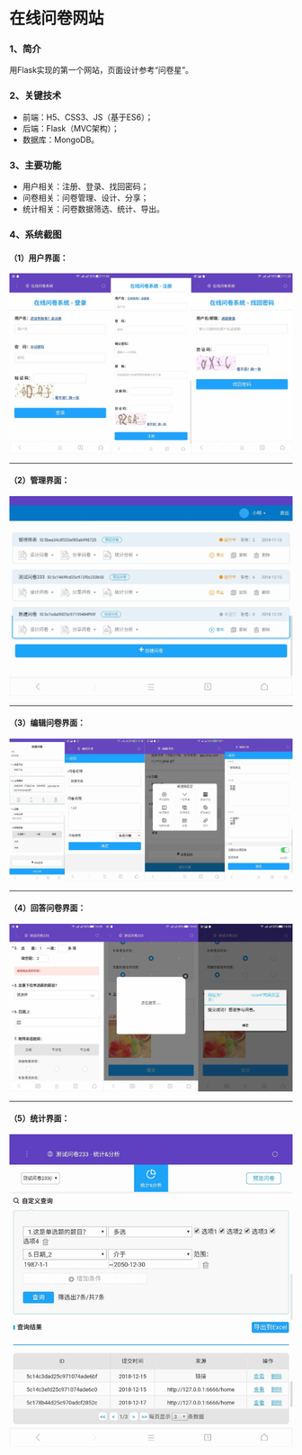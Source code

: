 # 在线问卷网站
### 1、简介
用Flask实现的第一个网站，页面设计参考“问卷星”。

### 2、关键技术
- 前端：H5、CSS3、JS（基于ES6）；
- 后端：Flask（MVC架构）；
- 数据库：MongoDB。

### 3、主要功能
- 用户相关：注册、登录、找回密码；
- 问卷相关：问卷管理、设计、分享；
- 统计相关：问卷数据筛选、统计、导出。

### 4、系统截图
#### （1）用户界面：
![用户界面](https://raw.githubusercontent.com/Xpp521/Online_Surveys/master/img/%E7%94%A8%E6%88%B7%E7%95%8C%E9%9D%A2.jpg)
___

#### （2）管理界面：
![管理问卷](https://raw.githubusercontent.com/Xpp521/Online_Surveys/master/img/%E7%AE%A1%E7%90%86%E7%95%8C%E9%9D%A2.jpg)
___

#### （3）编辑问卷界面：
![编辑问卷](https://raw.githubusercontent.com/Xpp521/Online_Surveys/master/img/%E7%BC%96%E8%BE%91%E7%95%8C%E9%9D%A2.jpg)
___

#### （4）回答问卷界面：
![回答问卷](https://raw.githubusercontent.com/Xpp521/Online_Surveys/master/img/%E7%AD%94%E5%8D%B7%E7%95%8C%E9%9D%A2.jpg)
___

#### （5）统计界面：
![统计界面](https://raw.githubusercontent.com/Xpp521/Online_Surveys/master/img/%E7%BB%9F%E8%AE%A1%E7%95%8C%E9%9D%A2.jpg)